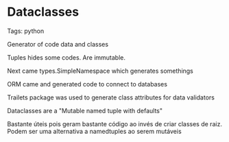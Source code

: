 # Dataclasses

Tags: python

Generator of code data and classes

Tuples hides some codes. Are immutable.

Next came types.SimpleNamespace which generates somethings

ORM came and generated code to connect to databases

Trailets package was used to generate class attributes for data validators

Dataclasses are a "Mutable named tuple with defaults"

Bastante úteis pois geram bastante código ao invés de criar classes de raiz. Podem ser uma alternativa a namedtuples ao serem mutáveis
